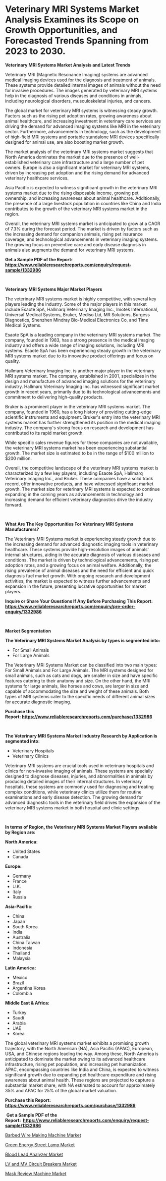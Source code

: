 <p><h1>Veterinary MRI Systems Market Analysis Examines its Scope on Growth Opportunities, and Forecasted Trends Spanning from 2023 to 2030.</h1></p><p><strong>Veterinary MRI Systems Market Analysis and Latest Trends</strong></p>
<p><p>Veterinary MRI (Magnetic Resonance Imaging) systems are advanced medical imaging devices used for the diagnosis and treatment of animals. These systems provide detailed internal images of animals without the need for invasive procedures. The images generated by veterinary MRI systems help in the diagnosis of various diseases and conditions in animals, including neurological disorders, musculoskeletal injuries, and cancers.</p><p>The global market for veterinary MRI systems is witnessing steady growth. Factors such as the rising pet adoption rates, growing awareness about animal healthcare, and increasing investment in veterinary care services are driving the demand for advanced imaging systems like MRI in the veterinary sector. Furthermore, advancements in technology, such as the development of high-field MRI systems and portable standalone MRI devices specifically designed for animal use, are also boosting market growth.</p><p>The market analysis of the veterinary MRI systems market suggests that North America dominates the market due to the presence of well-established veterinary care infrastructure and a large number of pet owners. Europe is also a significant market for veterinary MRI systems, driven by increasing pet adoption and the rising demand for advanced veterinary healthcare services.</p><p>Asia Pacific is expected to witness significant growth in the veterinary MRI systems market due to the rising disposable income, growing pet ownership, and increasing awareness about animal healthcare. Additionally, the presence of a large livestock population in countries like China and India contributes to the growth of the veterinary MRI systems market in the region.</p><p>Overall, the veterinary MRI systems market is anticipated to grow at a CAGR of 7.3% during the forecast period. The market is driven by factors such as the increasing demand for companion animals, rising pet insurance coverage, and technological advancements in veterinary imaging systems. The growing focus on preventive care and early disease diagnosis in animals also augments the demand for veterinary MRI systems.</p></p>
<p><strong>Get a Sample PDF of the Report:&nbsp; <a href="https://www.reliableresearchreports.com/enquiry/request-sample/1332986">https://www.reliableresearchreports.com/enquiry/request-sample/1332986</a></strong></p>
<p>&nbsp;</p>
<p><strong>Veterinary MRI Systems Major Market Players</strong></p>
<p><p>The veterinary MRI systems market is highly competitive, with several key players leading the industry. Some of the major players in this market include Esaote SpA, Hallmarq Veterinary Imaging Inc., Imotek International, Universal Medical Systems, Bruker, Mediso Ltd, MR Solutions, Burgess Diagnostics, Shenzhen Mindray Bio-Medical Electronics Co, and Time Medical Systems.</p><p>Esaote SpA is a leading company in the veterinary MRI systems market. The company, founded in 1983, has a strong presence in the medical imaging industry and offers a wide range of imaging solutions, including MRI systems. Esaote SpA has been experiencing steady growth in the veterinary MRI systems market due to its innovative product offerings and focus on quality.</p><p>Hallmarq Veterinary Imaging Inc. is another major player in the veterinary MRI systems market. The company, established in 2001, specializes in the design and manufacture of advanced imaging solutions for the veterinary industry. Hallmarq Veterinary Imaging Inc. has witnessed significant market growth in recent years, primarily due to its technological advancements and commitment to delivering high-quality products.</p><p>Bruker is a prominent player in the veterinary MRI systems market. The company, founded in 1960, has a long history of providing cutting-edge scientific instruments and equipment. Bruker's entry into the veterinary MRI systems market has further strengthened its position in the medical imaging industry. The company's strong focus on research and development has contributed to its rapid market growth.</p><p>While specific sales revenue figures for these companies are not available, the veterinary MRI systems market has been experiencing substantial growth. The market size is estimated to be in the range of $100 million to $200 million.</p><p>Overall, the competitive landscape of the veterinary MRI systems market is characterized by a few key players, including Esaote SpA, Hallmarq Veterinary Imaging Inc., and Bruker. These companies have a solid track record, offer innovative products, and have witnessed significant market growth. The market size for veterinary MRI systems is expected to continue expanding in the coming years as advancements in technology and increasing demand for efficient veterinary diagnostics drive the industry forward.</p></p>
<p>&nbsp;</p>
<p><strong>What Are The Key Opportunities For Veterinary MRI Systems Manufacturers?</strong></p>
<p><p>The Veterinary MRI Systems market is experiencing steady growth due to the increasing demand for advanced diagnostic imaging tools in veterinary healthcare. These systems provide high-resolution images of animals' internal structures, aiding in the accurate diagnosis of various diseases and conditions. The market is driven by technological advancements, rising pet adoption rates, and a growing focus on animal welfare. Additionally, the rising prevalence of animal diseases and the need for efficient and quick diagnosis fuel market growth. With ongoing research and development activities, the market is expected to witness further advancements and expansion in the future, presenting lucrative opportunities for market players.</p></p>
<p><strong>Inquire or Share Your Questions If Any Before Purchasing This Report: <a href="https://www.reliableresearchreports.com/enquiry/pre-order-enquiry/1332986">https://www.reliableresearchreports.com/enquiry/pre-order-enquiry/1332986</a></strong></p>
<p>&nbsp;</p>
<p><strong>Market Segmentation</strong></p>
<p><strong>The Veterinary MRI Systems Market Analysis by types is segmented into:</strong></p>
<p><ul><li>For Small Animals</li><li>For Large Animals</li></ul></p>
<p><p>The Veterinary MRI Systems Market can be classified into two main types: For Small Animals and For Large Animals. The MRI systems designed for small animals, such as cats and dogs, are smaller in size and have specific features catering to their anatomy and size. On the other hand, the MRI systems for large animals, like horses and cows, are larger in size and capable of accommodating the size and weight of these animals. Both types of MRI systems cater to the specific needs of different animal sizes for accurate diagnostic imaging.</p></p>
<p><strong>Purchase this Report:&nbsp;<a href="https://www.reliableresearchreports.com/purchase/1332986">https://www.reliableresearchreports.com/purchase/1332986</a></strong></p>
<p>&nbsp;</p>
<p><strong>The Veterinary MRI Systems Market Industry Research by Application is segmented into:</strong></p>
<p><ul><li>Veterinary Hospitals</li><li>Veterinary Clinics</li></ul></p>
<p><p>Veterinary MRI systems are crucial tools used in veterinary hospitals and clinics for non-invasive imaging of animals. These systems are specially designed to diagnose diseases, injuries, and abnormalities in animals by producing detailed images of their internal structures. In veterinary hospitals, these systems are commonly used for diagnosing and treating complex conditions, while veterinary clinics utilize them for routine examinations and early disease detection. The growing demand for advanced diagnostic tools in the veterinary field drives the expansion of the veterinary MRI systems market in both hospital and clinic settings.</p></p>
<p>&nbsp;</p>
<p><strong>In terms of Region, the Veterinary MRI Systems Market Players available by Region are:</strong></p>
<p>
    <p> <strong> North America: </strong>
        <ul>
            <li>United States</li>
            <li>Canada</li>
        </ul>
        </p> 
    <p> <strong> Europe: </strong>
        <ul>
            <li>Germany</li>
            <li>France</li>
            <li>U.K.</li>
            <li>Italy</li>
            <li>Russia</li>
        </ul>
        </p> 
    <p> <strong> Asia-Pacific: </strong>
        <ul>
            <li>China</li>
            <li>Japan</li>
            <li>South Korea</li>
            <li>India</li>
            <li>Australia</li>
            <li>China Taiwan</li>
            <li>Indonesia</li>
            <li>Thailand</li>
            <li>Malaysia</li>
        </ul>
        </p> 
    <p> <strong> Latin America: </strong>
        <ul>
            <li>Mexico</li>
            <li>Brazil</li>
            <li>Argentina Korea</li>
            <li>Colombia</li>
        </ul>
        </p> 
    <p> <strong> Middle East & Africa: </strong>
        <ul>
            <li>Turkey</li>
            <li>Saudi</li>
            <li>Arabia</li>
            <li>UAE</li>
            <li>Korea</li>
        </ul>
    </p>
    </p>
<p><p>The global veterinary MRI systems market exhibits a promising growth trajectory, with the North American (NA), Asia Pacific (APAC), European, USA, and Chinese regions leading the way. Among these, North America is anticipated to dominate the market owing to its advanced healthcare infrastructure, rising pet population, and increasing pet humanization. APAC, encompassing countries like India and China, is expected to witness significant growth due to expanding pet healthcare expenditure and rising awareness about animal health. These regions are projected to capture a substantial market share, with NA estimated to account for approximately 35% and APAC for 25% of the global market valuation.</p></p>
<p><strong>Purchase this Report: <a href="https://www.reliableresearchreports.com/purchase/1332986">https://www.reliableresearchreports.com/purchase/1332986</a></strong></p>
<p>&nbsp;<strong>Get a Sample PDF of the Report:&nbsp;&nbsp;<a href="https://www.reliableresearchreports.com/enquiry/request-sample/1332986">https://www.reliableresearchreports.com/enquiry/request-sample/1332986</a></strong></p>
<p><strong></strong></p>
<p><p><a href="https://medium.com/@caleighhane2777/barbed-wire-making-machine-market-size-growth-forecast-2023-2030-430b499fcdab">Barbed Wire Making Machine Market</a></p><p><a href="https://github.com/santosh758595/Market-Research-Report-List-1/blob/main/green-energy-street-lamp-market.md">Green Energy Street Lamp Market</a></p><p><a href="https://medium.com/@truly.fight.must/blood-lead-analyzer-market-size-cagr-trends-2024-2030-e547999d2c07">Blood Lead Analyzer Market</a></p><p><a href="https://www.linkedin.com/pulse/lv-mv-circuit-breakers-market-size-2023-2030-global-industrial-bfd2c/">LV and MV Circuit Breakers Market</a></p><p><a href="https://www.linkedin.com/pulse/mask-review-machine-market-share-amp-new-trends-analysis-report-gaflc/">Mask Review Machine Market</a></p></p>